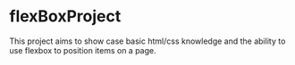 # flexBoxProject

This project aims to show case basic html/css knowledge and the ability to use flexbox to position items on a page.  
